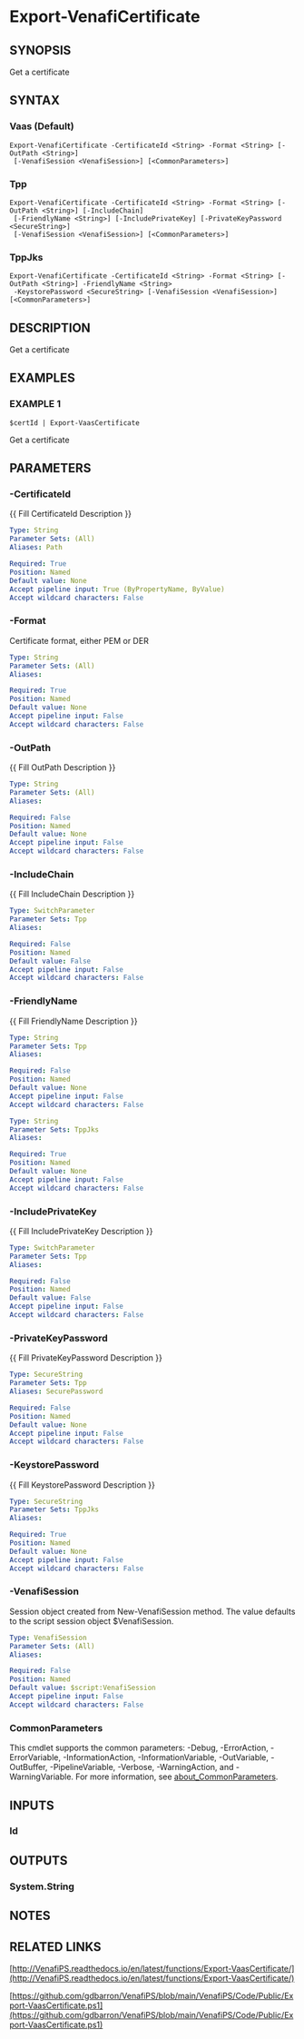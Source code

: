 # Export-VenafiCertificate

## SYNOPSIS
Get a certificate

## SYNTAX

### Vaas (Default)
```
Export-VenafiCertificate -CertificateId <String> -Format <String> [-OutPath <String>]
 [-VenafiSession <VenafiSession>] [<CommonParameters>]
```

### Tpp
```
Export-VenafiCertificate -CertificateId <String> -Format <String> [-OutPath <String>] [-IncludeChain]
 [-FriendlyName <String>] [-IncludePrivateKey] [-PrivateKeyPassword <SecureString>]
 [-VenafiSession <VenafiSession>] [<CommonParameters>]
```

### TppJks
```
Export-VenafiCertificate -CertificateId <String> -Format <String> [-OutPath <String>] -FriendlyName <String>
 -KeystorePassword <SecureString> [-VenafiSession <VenafiSession>] [<CommonParameters>]
```

## DESCRIPTION
Get a certificate

## EXAMPLES

### EXAMPLE 1
```
$certId | Export-VaasCertificate
```

Get a certificate

## PARAMETERS

### -CertificateId
{{ Fill CertificateId Description }}

```yaml
Type: String
Parameter Sets: (All)
Aliases: Path

Required: True
Position: Named
Default value: None
Accept pipeline input: True (ByPropertyName, ByValue)
Accept wildcard characters: False
```

### -Format
Certificate format, either PEM or DER

```yaml
Type: String
Parameter Sets: (All)
Aliases:

Required: True
Position: Named
Default value: None
Accept pipeline input: False
Accept wildcard characters: False
```

### -OutPath
{{ Fill OutPath Description }}

```yaml
Type: String
Parameter Sets: (All)
Aliases:

Required: False
Position: Named
Default value: None
Accept pipeline input: False
Accept wildcard characters: False
```

### -IncludeChain
{{ Fill IncludeChain Description }}

```yaml
Type: SwitchParameter
Parameter Sets: Tpp
Aliases:

Required: False
Position: Named
Default value: False
Accept pipeline input: False
Accept wildcard characters: False
```

### -FriendlyName
{{ Fill FriendlyName Description }}

```yaml
Type: String
Parameter Sets: Tpp
Aliases:

Required: False
Position: Named
Default value: None
Accept pipeline input: False
Accept wildcard characters: False
```

```yaml
Type: String
Parameter Sets: TppJks
Aliases:

Required: True
Position: Named
Default value: None
Accept pipeline input: False
Accept wildcard characters: False
```

### -IncludePrivateKey
{{ Fill IncludePrivateKey Description }}

```yaml
Type: SwitchParameter
Parameter Sets: Tpp
Aliases:

Required: False
Position: Named
Default value: False
Accept pipeline input: False
Accept wildcard characters: False
```

### -PrivateKeyPassword
{{ Fill PrivateKeyPassword Description }}

```yaml
Type: SecureString
Parameter Sets: Tpp
Aliases: SecurePassword

Required: False
Position: Named
Default value: None
Accept pipeline input: False
Accept wildcard characters: False
```

### -KeystorePassword
{{ Fill KeystorePassword Description }}

```yaml
Type: SecureString
Parameter Sets: TppJks
Aliases:

Required: True
Position: Named
Default value: None
Accept pipeline input: False
Accept wildcard characters: False
```

### -VenafiSession
Session object created from New-VenafiSession method. 
The value defaults to the script session object $VenafiSession.

```yaml
Type: VenafiSession
Parameter Sets: (All)
Aliases:

Required: False
Position: Named
Default value: $script:VenafiSession
Accept pipeline input: False
Accept wildcard characters: False
```

### CommonParameters
This cmdlet supports the common parameters: -Debug, -ErrorAction, -ErrorVariable, -InformationAction, -InformationVariable, -OutVariable, -OutBuffer, -PipelineVariable, -Verbose, -WarningAction, and -WarningVariable. For more information, see [about_CommonParameters](http://go.microsoft.com/fwlink/?LinkID=113216).

## INPUTS

### Id
## OUTPUTS

### System.String
## NOTES

## RELATED LINKS

[http://VenafiPS.readthedocs.io/en/latest/functions/Export-VaasCertificate/](http://VenafiPS.readthedocs.io/en/latest/functions/Export-VaasCertificate/)

[https://github.com/gdbarron/VenafiPS/blob/main/VenafiPS/Code/Public/Export-VaasCertificate.ps1](https://github.com/gdbarron/VenafiPS/blob/main/VenafiPS/Code/Public/Export-VaasCertificate.ps1)

